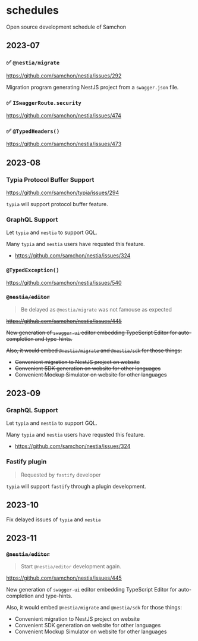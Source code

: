 # schedules
Open source development schedule of Samchon




## 2023-07
### ✅ `@nestia/migrate`
https://github.com/samchon/nestia/issues/292

Migration program generating NestJS project from a `swagger.json` file.

### ✅ `ISwaggerRoute.security`
https://github.com/samchon/nestia/issues/474

### ✅ `@TypedHeaders()`
https://github.com/samchon/nestia/issues/473




## 2023-08
### Typia Protocol Buffer Support
https://github.com/samchon/typia/issues/294

`typia` will support protocol buffer feature.

### GraphQL Support
Let `typia` and `nestia` to support GQL.

Many `typia` and `nestia` users have requsted this feature.

  - https://github.com/samchon/nestia/issues/324

### `@TypedException()`
https://github.com/samchon/nestia/issues/540

### ~~`@nestia/editor`~~
> Be delayed as `@nestia/migrate` was not famouse as expected

~~https://github.com/samchon/nestia/issues/445~~

~~New generation of `swagger-ui` editor embedding TypeScript Editor for auto-completion and type-hints.~~

~~Also, it would embed `@nestia/migrate` and `@nestia/sdk` for those things:~~

  - ~~Convenient migration to NestJS project on website~~
  - ~~Convenient SDK generation on website for other languages~~
  - ~~Convenient Mockup Simulator on website for other languages~~




## 2023-09
### GraphQL Support
Let `typia` and `nestia` to support GQL.

Many `typia` and `nestia` users have requsted this feature.

  - https://github.com/samchon/nestia/issues/324

### Fastify plugin
> Requested by `fastify` developer

`typia` will support `fastify` through a plugin development.



## 2023-10
Fix delayed issues of `typia` and `nestia`




## 2023-11
### ~~`@nestia/editor`~~
> Start `@nestia/editor` development again.

https://github.com/samchon/nestia/issues/445

New generation of `swagger-ui` editor embedding TypeScript Editor for auto-completion and type-hints.

Also, it would embed `@nestia/migrate` and `@nestia/sdk` for those things:

  - Convenient migration to NestJS project on website
  - Convenient SDK generation on website for other languages
  - Convenient Mockup Simulator on website for other languages

